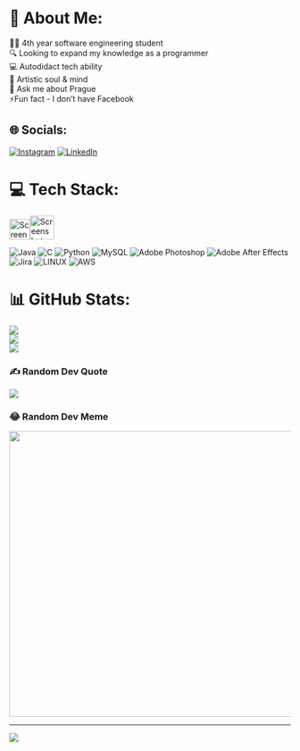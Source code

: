 # 💫 About Me:
👨‍🎓 4th year software engineering student <br>🔍 Looking to expand my knowledge as a programmer <br>💻 Autodidact tech ability<br>🎨 Artistic soul & mind<br>💬 Ask me about Prague <br>⚡️Fun fact - I don’t have Facebook <br>


## 🌐 Socials:
[![Instagram](https://img.shields.io/badge/Instagram-%23E4405F.svg?logo=Instagram&logoColor=white)](https://instagram.com/sh4lev) [![LinkedIn](https://img.shields.io/badge/LinkedIn-%230077B5.svg?logo=linkedin&logoColor=white)](https://www.linkedin.com/in/shalev-sharabi-0aa27b12a) 

# 💻 Tech Stack:
<img width="37" alt="Screenshot 2024-07-01 at 20 57 36" src="https://github.com/ShalevShar/ShalevShar/assets/127881894/7a912896-299b-461e-8e9f-06878e9ef471"><img width="43" alt="Screenshot 2024-07-01 at 20 57 52" src="https://github.com/ShalevShar/ShalevShar/assets/127881894/dc39c897-e1ce-474f-a167-0a1922b9344d">


![Java](https://img.shields.io/badge/java-%23ED8B00.svg?style=for-the-badge&logo=java&logoColor=white) ![C](https://img.shields.io/badge/c-%2300599C.svg?style=for-the-badge&logo=c&logoColor=white) ![Python](https://img.shields.io/badge/python-3670A0?style=for-the-badge&logo=python&logoColor=ffdd54) ![MySQL](https://img.shields.io/badge/mysql-%2300f.svg?style=for-the-badge&logo=mysql&logoColor=white) ![Adobe Photoshop](https://img.shields.io/badge/adobephotoshop-%2331A8FF.svg?style=for-the-badge&logo=adobephotoshop&logoColor=white) ![Adobe After Effects](https://img.shields.io/badge/Adobe%20After%20Effects-9999FF.svg?style=for-the-badge&logo=Adobe%20After%20Effects&logoColor=white) ![Jira](https://img.shields.io/badge/jira-%230A0FFF.svg?style=for-the-badge&logo=jira&logoColor=white) ![LINUX](https://img.shields.io/badge/Linux-FCC624?style=for-the-badge&logo=linux&logoColor=black) ![AWS](https://img.shields.io/badge/AWS-%23FF9900.svg?style=for-the-badge&logo=amazon-aws&logoColor=white)
# 📊 GitHub Stats:
![](https://github-readme-stats.vercel.app/api?username=ShalevShar&theme=dark&hide_border=false&include_all_commits=false&count_private=true)<br/>
![](https://github-readme-streak-stats.herokuapp.com/?user=ShalevShar&theme=dark&hide_border=false)<br/>
![](https://github-readme-stats.vercel.app/api/top-langs/?username=ShalevShar&theme=dark&hide_border=false&include_all_commits=false&count_private=true&layout=compact)

### ✍️ Random Dev Quote
![](https://quotes-github-readme.vercel.app/api?type=horizontal&theme=radical)

### 😂 Random Dev Meme
<img src="https://random-memer.herokuapp.com/" width="512px"/>

---
[![](https://visitcount.itsvg.in/api?id=ShalevShar&icon=0&color=0)](https://visitcount.itsvg.in)

  
<!-- Proudly created with GPRM ( https://gprm.itsvg.in ) -->
